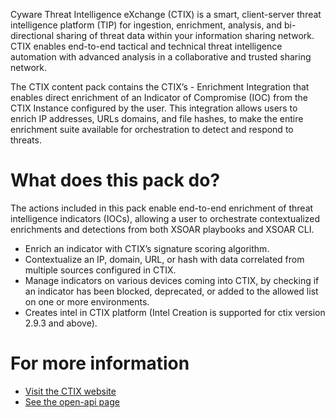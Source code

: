 Cyware Threat Intelligence eXchange (CTIX) is a smart, client-server threat intelligence platform (TIP) for ingestion, enrichment, analysis, and bi-directional sharing of threat data within your information sharing network. CTIX enables end-to-end tactical and technical threat intelligence automation with advanced analysis in a collaborative and trusted sharing network. 

The CTIX content pack contains the CTIX’s - Enrichment Integration that enables direct enrichment of an Indicator of Compromise (IOC) from the CTIX Instance configured by the user. This integration allows users to enrich IP addresses, URLs domains, and file hashes, to make the entire enrichment suite available for orchestration to detect and respond to threats.

# What does this pack do?

The actions included in this pack enable end-to-end enrichment of threat intelligence indicators (IOCs), allowing a user to orchestrate contextualized enrichments and detections from both XSOAR playbooks and XSOAR CLI.

- Enrich an indicator with CTIX’s signature scoring algorithm.
- Contextualize an IP, domain, URL, or hash with data correlated from multiple sources configured in CTIX.
- Manage indicators on various devices coming into CTIX, by checking if an indicator has been blocked, deprecated, or added to the allowed list on one or more environments.
- Creates intel in CTIX platform (Intel Creation is supported for ctix version 2.9.3 and above).

# For more information

- [Visit the CTIX website](https://cyware.com/ctix-stix-taxii-cyber-threat-intelligence-exchange)
- [See the open-api page](https://cyware.com/community/open-apis)
